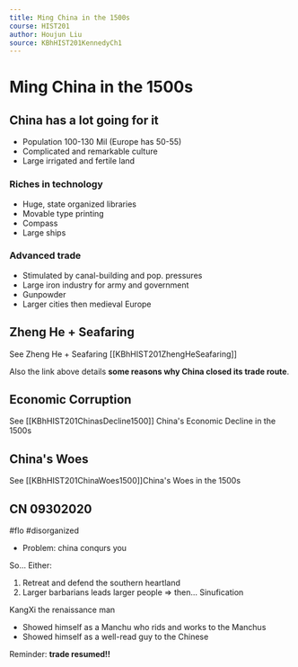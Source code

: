 ```yaml
---
title: Ming China in the 1500s
course: HIST201
author: Houjun Liu
source: KBhHIST201KennedyCh1
---
```


# Ming China in the 1500s

## China has a lot going for it 
* Population 100-130 Mil (Europe has 50-55)
* Complicated and remarkable culture
* Large irrigated and fertile land

### Riches in technology
* Huge, state organized libraries
* Movable type printing
* Compass
* Large ships

### Advanced trade
* Stimulated by canal-building and pop. pressures
* Large iron industry for army and government
* Gunpowder
* Larger cities then medieval Europe

## Zheng He + Seafaring

See Zheng He + Seafaring [[KBhHIST201ZhengHeSeafaring]]

Also the link above details **some reasons why China closed its trade route**.

## Economic Corruption
See [[KBhHIST201ChinasDecline1500]] China's Economic Decline in the 1500s

## China's Woes
See [[KBhHIST201ChinaWoes1500]]China's Woes in the 1500s

## CN 09302020

#flo #disorganized 

* Problem: china conqurs you

So... Either:

1. Retreat and defend the southern heartland
2. Larger barbarians leads larger people => then... Sinufication


KangXi the renaissance man

* Showed himself as a Manchu who rids and works to the Manchus
* Showed himself as a well-read guy to the Chinese

Reminder: **trade resumed!!**
